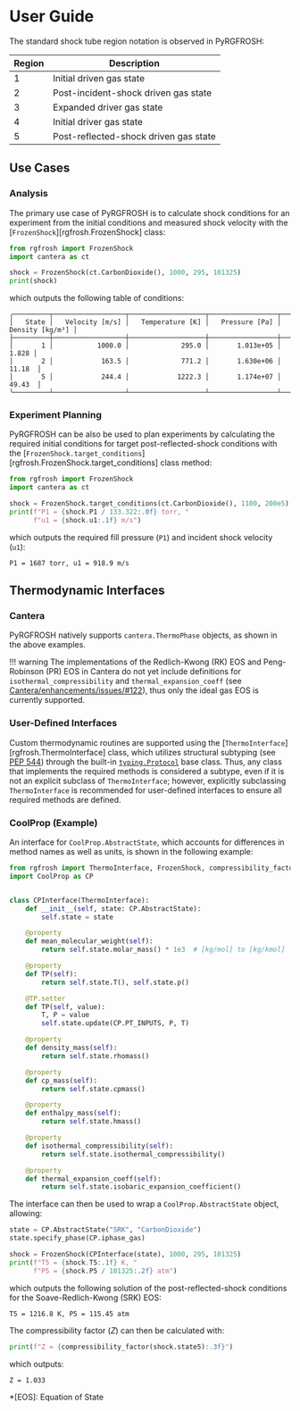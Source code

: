 # User Guide

The standard shock tube region notation is observed in PyRGFROSH:

| Region | Description                           |
| ------ | ------------------------------------- |
| 1      | Initial driven gas state              |
| 2      | Post-incident-shock driven gas state  | 
| 3      | Expanded driver gas state             | 
| 4      | Initial driver gas state              |
| 5      | Post-reflected-shock driven gas state |

## Use Cases

### Analysis
    
The primary use case of PyRGFROSH is to calculate shock conditions for an experiment from the initial conditions 
and measured shock velocity with the [`FrozenShock`][rgfrosh.FrozenShock] class:

```py hl_lines="4"
from rgfrosh import FrozenShock
import cantera as ct

shock = FrozenShock(ct.CarbonDioxide(), 1000, 295, 101325)
print(shock)
```

which outputs the following table of conditions:

```commandline
╭─────────┬──────────────────┬───────────────────┬─────────────────┬───────────────────╮
│   State │   Velocity [m/s] │   Temperature [K] │   Pressure [Pa] │   Density [kg/m³] │
├─────────┼──────────────────┼───────────────────┼─────────────────┼───────────────────┤
│       1 │           1000.0 │             295.0 │       1.013e+05 │             1.828 │
│       2 │            163.5 │             771.2 │       1.630e+06 │            11.18  │
│       5 │            244.4 │            1222.3 │       1.174e+07 │            49.43  │
╰─────────┴──────────────────┴───────────────────┴─────────────────┴───────────────────╯
```

### Experiment Planning
    
PyRGFROSH can be also be used to plan experiments by calculating the required initial conditions for target 
post-reflected-shock conditions with the 
[`FrozenShock.target_conditions`][rgfrosh.FrozenShock.target_conditions] class method:

```py hl_lines="4"
from rgfrosh import FrozenShock
import cantera as ct

shock = FrozenShock.target_conditions(ct.CarbonDioxide(), 1100, 200e5)
print(f"P1 = {shock.P1 / 133.322:.0f} torr, "
      f"u1 = {shock.u1:.1f} m/s")
```

which outputs the required fill pressure (`P1`) and incident shock velocity (`u1`):

```
P1 = 1687 torr, u1 = 918.9 m/s
```

## Thermodynamic Interfaces 

### Cantera

PyRGFROSH natively supports `cantera.ThermoPhase` objects, as shown in the
above examples.

!!! warning
    The implementations of the Redlich-Kwong (RK) EOS and Peng-Robinson (PR) EOS
    in Cantera do not yet include definitions for `isothermal_compressibility` and 
    `thermal_expansion_coeff` 
    (see [Cantera/enhancements/issues/#122](https://github.com/Cantera/enhancements/issues/122)), thus
    only the ideal gas EOS is currently supported.

### User-Defined Interfaces

Custom thermodynamic routines are supported using the 
[`ThermoInterface`][rgfrosh.ThermoInterface] class, which utilizes structural 
subtyping (see [PEP 544](https://www.python.org/dev/peps/pep-0544/)) through the 
built-in [`typing.Protocol`](https://docs.python.org/3/library/typing.html#typing.Protocol)
base class. Thus, any class that implements the required methods is considered a 
subtype, even if it is not an explicit subclass of `ThermoInterface`; however, 
explicitly subclassing `ThermoInterface` is recommended for user-defined 
interfaces to ensure all required methods are defined.

### CoolProp (Example)

An interface for `CoolProp.AbstractState`, which accounts for differences 
in method names as well as units, is shown in the following example:

```py
from rgfrosh import ThermoInterface, FrozenShock, compressibility_factor
import CoolProp as CP


class CPInterface(ThermoInterface):
    def __init__(self, state: CP.AbstractState):
        self.state = state

    @property
    def mean_molecular_weight(self):
        return self.state.molar_mass() * 1e3  # [kg/mol] to [kg/kmol]

    @property
    def TP(self):
        return self.state.T(), self.state.p()

    @TP.setter
    def TP(self, value):
        T, P = value
        self.state.update(CP.PT_INPUTS, P, T)

    @property
    def density_mass(self):
        return self.state.rhomass()

    @property
    def cp_mass(self):
        return self.state.cpmass()

    @property
    def enthalpy_mass(self):
        return self.state.hmass()

    @property
    def isothermal_compressibility(self):
        return self.state.isothermal_compressibility()

    @property
    def thermal_expansion_coeff(self):
        return self.state.isobaric_expansion_coefficient()
```

The interface can then be used to wrap a `CoolProp.AbstractState` object, allowing:

```py hl_lines="4"
state = CP.AbstractState("SRK", "CarbonDioxide")
state.specify_phase(CP.iphase_gas)

shock = FrozenShock(CPInterface(state), 1000, 295, 101325)
print(f"T5 = {shock.T5:.1f} K, "
      f"P5 = {shock.P5 / 101325:.2f} atm")
```

which outputs the following solution of the post-reflected-shock conditions 
for the Soave-Redlich-Kwong (SRK) EOS:

```
T5 = 1216.8 K, P5 = 115.45 atm
```

The compressibility factor ($Z$) can then be calculated with:

```py
print(f"Z = {compressibility_factor(shock.state5):.3f}")
```

which outputs:

```
Z = 1.033
```

*[EOS]: Equation of State

